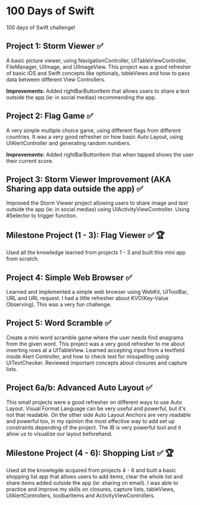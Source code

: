 # 100 Days of Swift 
100 days of Swift challenge!

## Project 1: Storm Viewer ✅
A basic picture viewer, using NavigationController, UITableViewController, FileManager, UIImage, and UIImageView.
This project was a good refresher of basic iOS and Swift concepts like optionals, tableViews and how to pass data between different View Controllers.

**Improvements:** Added rightBarButtonItem that allows users to share a text outside the app (ie: in social medias) recommending the app.


## Project 2: Flag Game ✅
A very simple multiple choice game, using different flags from different countries. It was a very good refresher on how basic Auto Layout, using UIAlertController and generating random numbers.

**Improvements:** Added rightBarButtonItem that when tapped shows the user their current score.

## Project 3: Storm Viewer Improvement (AKA Sharing app data outside the app) ✅
Improved the Storm Viewer project allowing users to share image and text outside the app (ie: in social medias) using UIActivityViewController. Using #Selector to trigger function.

## Milestone Project (1 - 3): Flag Viewer ✅ 🏆
Used all the knowledge learned from projects 1 - 3 and built this mini app from scratch.

## Project 4: Simple Web Browser ✅
Learned and implemented a simple web browser using WebKit, UIToolBar, URL and URL request. I had a little refresher about KVO(Key-Value Observing). This was a very fun challenge. 

## Project 5: Word Scramble ✅
Create a mini word scramble game where the user needs find anagrams from the given word. This project was a very good refresher to me about inserting rows at a UITableView. Learned accepting input from a textfield inside Alert Controller, and how to check text for misspelling using UITextChecker. Reviewed important concepts about closures and capture lists.

## Project 6a/b: Advanced Auto Layout ✅
This small projects were a good refresher on different ways to use Auto Layout. Visual Format Language can be very useful and powerful, but it's not that readable. On the other side Auto Layout Anchors are very readable and powerful too, in my opinion the most effective way to add set up constraints depending of the project. The IB is very powerful tool and it allow us to visualize our layout beforehand.

## Milestone Project (4 - 6): Shopping List ✅ 🏆
Used all the knowlegde acquired from projects 4 - 6 and built a basic shopping list app that allows users to add items, clear the whole list and share items added outside the app (ie: sharing on email). I was able to practice and improve my skills on closures, capture lists, tableViews, UIAlertControllers, toolbarItems and ActivityViewControllers.
